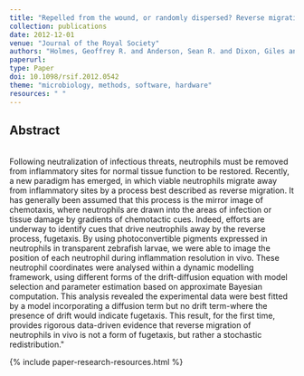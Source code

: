 ```yaml
---
title: "Repelled from the wound, or randomly dispersed? Reverse migration behaviour of neutrophils characterized by dynamic modelling"
collection: publications
date: 2012-12-01
venue: "Journal of the Royal Society"
authors: "Holmes, Geoffrey R. and Anderson, Sean R. and Dixon, Giles and Robertson, Anne L. and Reyes-Aldasoro, Constantino Carlos and Billings, Stephen A. and Renshaw, Stephen A. and Kadirkamanathan, Visakan"
paperurl:
type: Paper
doi: 10.1098/rsif.2012.0542
theme: "microbiology, methods, software, hardware"
resources: " "
---
```

<h2> Abstract </h2>   <br>  Following neutralization of infectious threats, neutrophils must be removed from inflammatory sites for normal tissue function to be restored. Recently, a new paradigm has emerged, in which viable neutrophils migrate away from inflammatory sites by a process best described as reverse migration. It has generally been assumed that this process is the mirror image of chemotaxis, where neutrophils are drawn into the areas of infection or tissue damage by gradients of chemotactic cues. Indeed, efforts are underway to identify cues that drive neutrophils away by the reverse process, fugetaxis. By using photoconvertible pigments expressed in neutrophils in transparent zebrafish larvae, we were able to image the position of each neutrophil during inflammation resolution in vivo. These neutrophil coordinates were analysed within a dynamic modelling framework, using different forms of the drift-diffusion equation with model selection and parameter estimation based on approximate Bayesian computation. This analysis revealed the experimental data were best fitted by a model incorporating a diffusion term but no drift term-where the presence of drift would indicate fugetaxis. This result, for the first time, provides rigorous data-driven evidence that reverse migration of neutrophils in vivo is not a form of fugetaxis, but rather a stochastic redistribution."

{% include paper-research-resources.html %}
